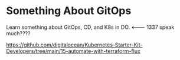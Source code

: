 # Something About GitOps

Learn something about GitOps, CD, and K8s in DO. <--- 1337 speak much????

https://github.com/digitalocean/Kubernetes-Starter-Kit-Developers/tree/main/15-automate-with-terraform-flux
